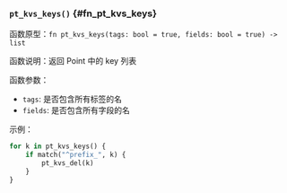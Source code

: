 ### `pt_kvs_keys()` {#fn_pt_kvs_keys}

函数原型：`fn pt_kvs_keys(tags: bool = true, fields: bool = true) -> list`

函数说明：返回 Point 中的 key 列表

函数参数：

- `tags`: 是否包含所有标签的名
- `fields`: 是否包含所有字段的名

示例：

```python
for k in pt_kvs_keys() {
    if match("^prefix_", k) {
        pt_kvs_del(k)
    }
}
```
